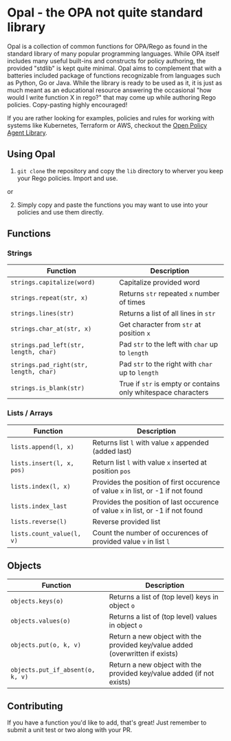 # Opal - the OPA not quite standard library

Opal is a collection of common functions for OPA/Rego as found in the standard library of many popular programming languages. While OPA itself includes many useful built-ins and constructs for policy authoring, the provided "stdlib" is kept quite minimal. Opal aims to complement that with a batteries included package of functions recognizable from languages such as Python, Go or Java. While the library is ready to be used as it, it is just as much meant as an educational resource answering the occasional "how would I write function X in rego?" that may come up while authoring Rego policies. Copy-pasting highly encouraged!

If you are rather looking for examples, policies and rules for working with systems like Kubernetes, Terraform or AWS, checkout the [Open Policy Agent Library](https://github.com/open-policy-agent/library).

## Using Opal

1. `git clone` the repository and copy the `lib` directory to wherver you keep your Rego policies. Import and use.

or

2. Simply copy and paste the functions you may want to use into your policies and use them directly.

## Functions

### Strings

| Function | Description |
|----------|-------------|
| `strings.capitalize(word)` | Capitalize provided word |
| `strings.repeat(str, x)` | Returns `str` repeated `x` number of times |
| `strings.lines(str)` | Returns a list of all lines in `str` |
| `strings.char_at(str, x)` | Get character from `str` at position `x` |
| `strings.pad_left(str, length, char)` | Pad `str` to the left with `char` up to `length` |
| `strings.pad_right(str, length, char)` | Pad `str` to the right with `char` up to `length` |
| `strings.is_blank(str)` | True if `str` is empty or contains only whitespace characters |

### Lists / Arrays

| Function | Description |
|----------|-------------|
| `lists.append(l, x)` | Returns list `l` with value `x` appended (added last) |
| `lists.insert(l, x, pos)` | Return list `l` with value `x` inserted at position `pos` |
| `lists.index(l, x)` | Provides the position of first occurence of value `x` in list, or -1 if not found |
| `lists.index_last `| Provides the position of last occurence of value `x` in list, or -1 if not found |
| `lists.reverse(l)` | Reverse provided list |
| `lists.count_value(l, v)` | Count the number of occurences of provided value `v` in list `l`|

## Objects

| Function | Description |
|----------|-------------|
| `objects.keys(o)` | Returns a list of (top level) keys in object `o` |
| `objects.values(o)` | Returns a list of (top level) values in object `o` |
| `objects.put(o, k, v)` | Return a new object with the provided key/value added (overwritten if exists) |
| `objects.put_if_absent(o, k, v)` | Return a new object with the provided key/value added (if not exists) |

## Contributing

If you have a function you'd like to add, that's great! Just remember to submit a unit test or two along with your PR.
